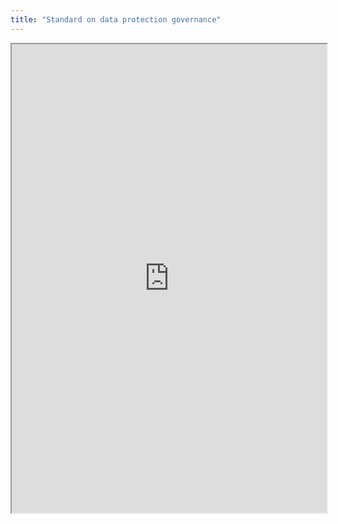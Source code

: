 ```yaml
---
title: "Standard on data protection governance"
---
```



<iframe height="750" width="100%" src="https://ewelton.github.io/ktest/wiki.html#Standard%20on%20data%20protection%20governance"></iframe>
